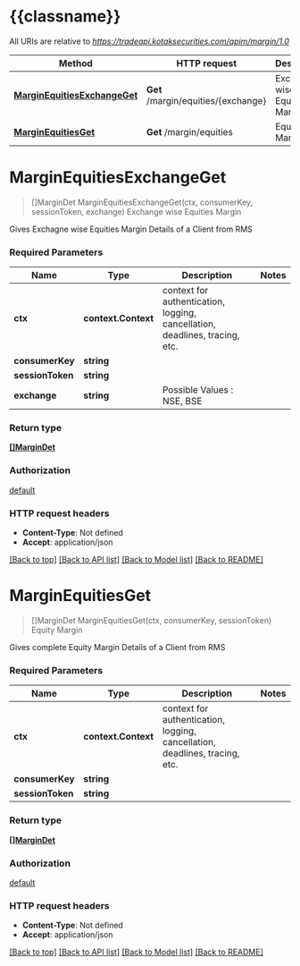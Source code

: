 # {{classname}}

All URIs are relative to *https://tradeapi.kotaksecurities.com/apim/margin/1.0*

Method | HTTP request | Description
------------- | ------------- | -------------
[**MarginEquitiesExchangeGet**](MarginEquitiesApi.md#MarginEquitiesExchangeGet) | **Get** /margin/equities/{exchange} | Exchange wise Equities Margin
[**MarginEquitiesGet**](MarginEquitiesApi.md#MarginEquitiesGet) | **Get** /margin/equities | Equity Margin

# **MarginEquitiesExchangeGet**
> []MarginDet MarginEquitiesExchangeGet(ctx, consumerKey, sessionToken, exchange)
Exchange wise Equities Margin

Gives Exchagne wise Equities Margin Details of a Client from RMS

### Required Parameters

Name | Type | Description  | Notes
------------- | ------------- | ------------- | -------------
 **ctx** | **context.Context** | context for authentication, logging, cancellation, deadlines, tracing, etc.
  **consumerKey** | **string**|  | 
  **sessionToken** | **string**|  | 
  **exchange** | **string**| Possible Values  : NSE, BSE | 

### Return type

[**[]MarginDet**](marginDet.md)

### Authorization

[default](../README.md#default)

### HTTP request headers

 - **Content-Type**: Not defined
 - **Accept**: application/json

[[Back to top]](#) [[Back to API list]](../README.md#documentation-for-api-endpoints) [[Back to Model list]](../README.md#documentation-for-models) [[Back to README]](../README.md)

# **MarginEquitiesGet**
> []MarginDet MarginEquitiesGet(ctx, consumerKey, sessionToken)
Equity Margin

Gives complete Equity Margin Details of a Client from RMS

### Required Parameters

Name | Type | Description  | Notes
------------- | ------------- | ------------- | -------------
 **ctx** | **context.Context** | context for authentication, logging, cancellation, deadlines, tracing, etc.
  **consumerKey** | **string**|  | 
  **sessionToken** | **string**|  | 

### Return type

[**[]MarginDet**](marginDet.md)

### Authorization

[default](../README.md#default)

### HTTP request headers

 - **Content-Type**: Not defined
 - **Accept**: application/json

[[Back to top]](#) [[Back to API list]](../README.md#documentation-for-api-endpoints) [[Back to Model list]](../README.md#documentation-for-models) [[Back to README]](../README.md)

